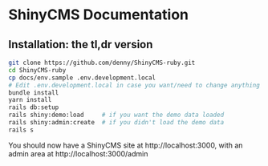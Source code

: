 # ShinyCMS Documentation

## Installation: the tl,dr version

```bash
git clone https://github.com/denny/ShinyCMS-ruby.git
cd ShinyCMS-ruby
cp docs/env.sample .env.development.local
# Edit .env.development.local in case you want/need to change anything
bundle install
yarn install
rails db:setup
rails shiny:demo:load     # if you want the demo data loaded
rails shiny:admin:create  # if you didn't load the demo data
rails s
```

You should now have a ShinyCMS site at http://localhost:3000, with an admin area at http://localhost:3000/admin
